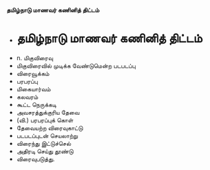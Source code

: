 **தமிழ்நாடு மாணவர் கணினித் திட்டம்**
- # தமிழ்நாடு மாணவர் கணினித் திட்டம்
- n. மிகுவிரைவு
- மிகுவிரைவில் முடிக்க வேண்டுமென்ற படபடப்பு
- விரைவூக்கம்
- பரபரப்பு
- மிகையார்வம்
- கலவரம்
- கூட்ட நெருக்கடி
- அவசரத்துக்குரிய தேவை
- (வி.) பரபரப்புக் கொள்
- தேவையற்ற விரைவுகாட்டு
- படபடப்புடன் செயலாற்று
- விரைந்து இட்டுச்செல்
- அதிரடி செய்து தூண்டு
- விரைவுபடுத்து.

